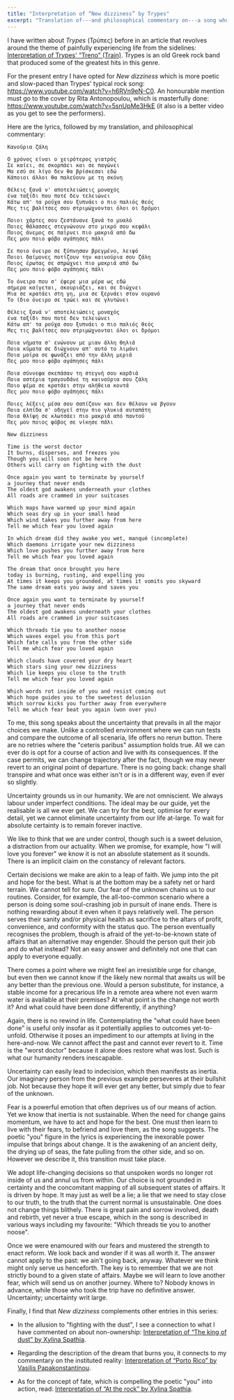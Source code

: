 ```yaml
---
title: "Interpretation of “New dizziness” by Trypes"
excerpt: "Translation of---and philosophical commentary on---a song whose title is 'New dizziness'."
---
```


I have written about _Trypes_ (Τρύπες) before in an article that
revolves around the theme of painfully experiencing life from the
sidelines: [Interpretation of Trypes' “Treno”
(Train)](https://protesilaos.com/interpretations/2022-06-28-trypes-train/).
Trypes is an old Greek rock band that produced some of the greatest hits
in this genre.

For the present entry I have opted for _New dizziness_ which is more
poetic and slow-paced than Trypes' typical rock song:
<https://www.youtube.com/watch?v=h6RVn9eN-C0>.  An honourable mention
must go to the cover by Rita Antonopoulou, which is masterfully done:
<https://www.youtube.com/watch?v=5snUpMe3HkE> (it also is a better video
as you get to see the performers).

Here are the lyrics, followed by my translation, and philosophical
commentary:

```
Κανούρια ζάλη

Ο χρόνος είναι ο χειρότερος γιατρός
Σε καίει, σε σκορπάει και σε παγώνει
Μα εσύ σε λίγο δεν θα βρίσκεσαι εδώ
Κάποιοι άλλοι θα παλεύουν με τη σκόνη

Θέλεις ξανά ν' αποτελειώσεις μοναχός
ένα ταξίδι που ποτέ δεν τελειώνει
Κάτω απ' τα ρούχα σου ξυπνάει ο πιο παλιός θεός
Μες τις βαλίτσες σου στριμώχνονται όλοι οι δρόμοι

Ποιοι χάρτες σου ζεστάνανε ξανά το μυαλό
Ποιες θάλασσες στεγνώνουν στο μικρό σου κεφάλι
Ποιος άνεμος σε παίρνει πιο μακριά από δω
Πες μου ποιο φόβο αγάπησες πάλι

Σε ποιο όνειρο σε ξύπνησαν βρεγμένο, λειψό
Ποιοι δαίμονες ποτίζουν την καινούρια σου ζάλη
Ποιος έρωτας σε σπρώχνει πιο μακριά από δω
Πες μου ποιο φόβο αγάπησες πάλι

Το όνειρο που σ' έφερε μια μέρα ως εδώ
σήμερα καίγεται, σκουριάζει, και σε διώχνει
Μια σε κρατάει στη γη, μια σε ξερνάει στον ουρανό
Το ίδιο όνειρο σε τρώει και σε γλυτώνει

Θέλεις ξανά ν' αποτελειώσεις μοναχός
ένα ταξίδι που ποτέ δεν τελειώνει
Κάτω απ' τα ρούχα σου ξυπνάει ο πιο παλιός θεός
Μες τις βαλίτσες σου στριμώχνονται όλοι οι δρόμοι

Ποια νήματα σ' ενώνουν με μιαν άλλη θηλιά
Ποια κύματα σε διώχνουν απ' αυτό το λιμάνι
Ποια μοίρα σε φωνάζει από την άλλη μεριά
Πες μου ποιο φόβο αγάπησες πάλι

Ποια σύννεφα σκεπάσαν τη στεγνή σου καρδιά
Ποια αστέρια τραγουδάνε τη καινούρια σου ζάλη
Ποιο ψέμα σε κρατάει στην αλήθεια κοντά
Πες μου ποιο φόβο αγάπησες πάλι

Ποιες λέξεις μέσα σου σαπίζουν και δεν θέλουν να βγουν
Ποια ελπίδα σ' οδηγεί στην πιο γλυκιά αυταπάτη
Ποια θλίψη σε κλωτσάει πιο μακριά από παντού
Πες μου ποιος φόβος σε νίκησε πάλι
```

```
New dizziness

Time is the worst doctor
It burns, disperses, and freezes you
Though you will soon not be here
Others will carry on fighting with the dust

Once again you want to terminate by yourself
a journey that never ends
The oldest god awakens underneath your clothes
All roads are crammed in your suitcases

Which maps have warmed up your mind again
Which seas dry up in your small head
Which wind takes you further away from here
Tell me which fear you loved again

In which dream did they awake you wet, manqué (incomplete)
Which daemons irrigate your new dizziness
Which love pushes you further away from here
Tell me which fear you loved again

The dream that once brought you here
today is burning, rusting, and expelling you
At times it keeps you grounded, at times it vomits you skyward
The same dream eats you away and saves you

Once again you want to terminate by yourself
a journey that never ends
The oldest god awakens underneath your clothes
All roads are crammed in your suitcases

Which threads tie you to another noose
Which waves expel you from this port
Which fate calls you from the other side
Tell me which fear you loved again

Which clouds have covered your dry heart
Which stars sing your new dizziness
Which lie keeps you close to the truth
Tell me which fear you loved again

Which words rot inside of you and resist coming out
Which hope guides you to the sweetest delusion
Which sorrow kicks you further away from everywhere
Tell me which fear beat you again (won over you)
```

To me, this song speaks about the uncertainty that prevails in all the
major choices we make.  Unlike a controlled environment where we can run
tests and compare the outcome of all scenaria, life offers no rerun
button.  There are no retries where the "ceteris paribus" assumption
holds true.  All we can ever do is opt for a course of action and live
with its consequences.  If the case permits, we can change trajectory
after the fact, though we may never revert to an original point of
departure.  There is no going back: change shall transpire and what once
was either isn't or is in a different way, even if ever so slightly.

Uncertainty grounds us in our humanity.  We are not omniscient.  We
always labour under imperfect conditions.  The ideal may be our guide,
yet the realisable is all we ever get.  We can try for the best,
optimise for every detail, yet we cannot eliminate uncertainty from our
life at-large.  To wait for absolute certainty is to remain forever
inactive.

We like to think that we are under control, though such is a sweet
delusion, a distraction from our actuality.  When we promise, for
example, how "I will love you forever" we know it is not an absolute
statement as it sounds.  There is an implicit claim on the constancy of
relevant factors.

Certain decisions we make are akin to a leap of faith.  We jump into the
pit and hope for the best.  What is at the bottom may be a safety net or
hard terrain.  We cannot tell for sure.  Our fear of the unknown chains
us to our routines.  Consider, for example, the all-too-common scenario
where a person is doing some soul-crashing job in pursuit of inane ends.
There is nothing rewarding about it even when it pays relatively well.
The person serves their sanity and/or physical health as sacrifice to
the altars of profit, convenience, and conformity with the status quo.
The person eventually recognises the problem, though is afraid of the
yet-to-be-known state of affairs that an alternative may engender.
Should the person quit their job and do what instead?  Not an easy
answer and definitely not one that can apply to everyone equally.

There comes a point where we might feel an irresistible urge for change,
but even then we cannot know if the likely new normal that awaits us
will be any better than the previous one.  Would a person substitute,
for instance, a stable income for a precarious life in a remote area
where not even warm water is available at their premises?  At what point
is the change not worth it?  And what could have been done differently,
if anything?

Again, there is no rewind in life.  Contemplating the "what could have
been done" is useful only insofar as it potentially applies to outcomes
yet-to-unfold.  Otherwise it poses an impediment to our attempts at
living in the here-and-now.  We cannot affect the past and cannot ever
revert to it.  Time is the "worst doctor" because it alone does restore
what was lost.  Such is what our humanity renders inescapable.

Uncertainty can easily lead to indecision, which then manifests as
inertia.  Our imaginary person from the previous example perseveres at
their bullshit job.  Not because they hope it will ever get any better,
but simply due to fear of the unknown.

Fear is a powerful emotion that often deprives us of our means of
action.  Yet we know that inertia is not sustainable.  When the need for
change gains momentum, we have to act and hope for the best.  One must
then learn to live with their fears, to befriend and love them, as the
song suggests.  The poetic "you" figure in the lyrics is experiencing
the inexorable power impulse that brings about change.  It is the
awakening of an ancient deity, the drying up of seas, the fate pulling
from the other side, and so on.  However we describe it, this transition
must take place.

We adopt life-changing decisions so that unspoken words no longer rot
inside of us and annul us from within.  Our choice is not grounded in
certainty and the concomitant mapping of all subsequent states of
affairs.  It is driven by hope.  It may just as well be a lie; a lie
that we need to stay close to our truth, to the truth that the current
normal is unsustainable.  One does not change things blithely.  There is
great pain and sorrow involved, death and rebirth, yet never a true
escape, which in the song is described in various ways including my
favourite: "Which threads tie you to another noose".

Once we were enamoured with our fears and mustered the strength to enact
reform.  We look back and wonder if it was all worth it.  The answer
cannot apply to the past: we ain't going back, anyway.  Whatever we
think might only serve us henceforth.  The key is to remember that we
are not strictly bound to a given state of affairs.  Maybe we will learn
to love another fear, which will send us on another journey.  Where to?
Nobody knows in advance, while those who took the trip have no
definitive answer.  Uncertainty; uncertainty writ large.

Finally, I find that _New dizziness_ complements other entries in this
series:

+ In the allusion to "fighting with the dust", I see a connection to
  what I have commented on about non-ownership: [Interpretation of “The
  king of dust” by Xylina
  Spathia](https://protesilaos.com/interpretations/2022-07-24-xylina-spathia-king-of-dust/).

+ Regarding the description of the dream that burns you, it connects to
  my commentary on the instituted reality: [Interpretation of “Porto
  Rico” by Vasilis
  Papakonstantinou](https://protesilaos.com/interpretations/2022-07-28-papakonstantinou-porto-rico/).

+ As for the concept of fate, which is compelling the poetic "you" into
  action, read: [Interpretation of “At the rock” by Xylina
  Spathia](https://protesilaos.com/interpretations/2022-07-05-xylina-spathia-on-the-rock/).
